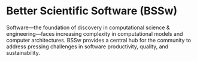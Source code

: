 # Better Scientific Software (BSSw)

Software—the foundation of discovery in computational science & engineering—faces increasing complexity in computational models and computer architectures. BSSw provides a central hub for the community to address pressing challenges in software productivity, quality, and sustainability.

<!---
Slide1 Left: items/keeping-work-area-surfaces-clean
Slide1 Right: images/raw/master/Blog_0320_COVID19.png
Slide2 Left: blog_posts/spreading-ideas-about-better-scientific-software
Slide2 Right: images/raw/master/Blog_0225_Computational.jpg
Slide3 Left: blog_posts/productivity-and-sustainability-improvement-planning-psip
Slide3 Right: images/raw/master/Blog_0120_PSIP_logo.png
Slide4 Left: items/finalizing-your-julia-package
Slide4 Right: items/best-practices-for-hpc-software-developers-webinar-series
Slide5 Left: blog_posts/us-research-software-engineer-us-rse-association
Slide5 Right: images/raw/master/Blog_011720_usrse.png
--->

<!---
LCM: Saving for use again later

SlideA Left: blog_posts/accepting-high-quality-software-contributions-as-scientific-publications
SlideA Right: items/a-look-at-the-economic-forces-in-open-source-software
SlideB Left: blog_posts/research-software-science-a-scientific-approach-to-understanding-and-improving-how-we-develop-and-use-software-for-research
SlideB Right: blog_posts/data-driven-software-sustainability
SlideC Left: events/webinar-building-community-policies-through-xsdk-software-policies
SlideC Right: items/balter-s-rules-for-github-communication

SlideX Left: events/webinar-tools-and-techniques-for-floating-point-analysis
SlideX Right: events/testing-research-software-survey

SlideY Left: blog_posts/bloodsuckers-banshees-and-brains-a-bestiary-of-scary-software-projects-and-how-to-banish-them
SlideY Right:  images/raw/master/Blog_1019_Hero_1136x432.png
--->

<!---
[Site Overview](SiteOverview.md)

[Communities Overview](CommunitiesOverview.md)

[Intro to CSE](IntroToCse.md)

[Intro to HPC](IntroToHpc.md)

--->
